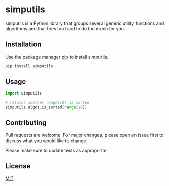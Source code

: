 # simputils

simputils is a Python library that groups several generic utility functions and algorithms and that tries too hard to do too much for you.

## Installation

Use the package manager [pip](https://pip.pypa.io/en/stable/) to install simputils.

```bash
pip install simputils
```

## Usage

```python
import simputils

# returns whether range(10) is sorted
simputils.algos.is_sorted(range(10))
```

## Contributing
Pull requests are welcome. For major changes, please open an issue first to discuss what you would like to change.

Please make sure to update tests as appropriate.

## License
[MIT](https://choosealicense.com/licenses/mit/)
